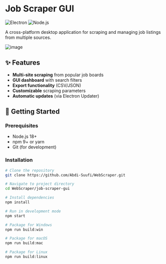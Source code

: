 # Job Scraper GUI

![Electron](https://img.shields.io/badge/Electron-47848F?logo=electron&logoColor=white)
![Node.js](https://img.shields.io/badge/Node.js-339933?logo=nodedotjs&logoColor=white)

A cross-platform desktop application for scraping and managing job listings from multiple sources.

![image](https://github.com/user-attachments/assets/c18b7cd2-ff7b-4996-8b6c-7ffbc9517505)

## ✨ Features

- **Multi-site scraping** from popular job boards
- **GUI dashboard** with search filters
- **Export functionality** (CSV/JSON)
- **Customizable** scraping parameters
- **Automatic updates** (via Electron Updater)

## 🚀 Getting Started

### Prerequisites
- Node.js 18+
- npm 9+ or yarn
- Git (for development)

### Installation
```bash
# Clone the repository
git clone https://github.com/Abdi-Suufi/WebScraper.git

# Navigate to project directory
cd WebScraper/job-scraper-gui

# Install dependencies
npm install

# Run in development mode
npm start

# Package for Windows
npm run build:win

# Package for macOS
npm run build:mac

# Package for Linux
npm run build:linux
